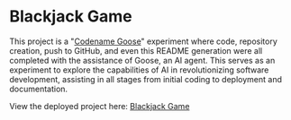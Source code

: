 # Blackjack Game

This project is a "[Codename Goose](https://block.github.io/goose/)" experiment where code, repository creation, push to GitHub, and even this README generation were all completed with the assistance of Goose, an AI agent. This serves as an experiment to explore the capabilities of AI in revolutionizing software development, assisting in all stages from initial coding to deployment and documentation.

View the deployed project here: [Blackjack Game](https://jasoncheow.github.io/goose-blackjack-test/)